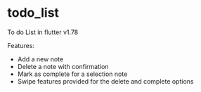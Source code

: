 # todo_list

To do List in flutter v1.78

Features:
 - Add a new note
 - Delete a note with confirmation
 - Mark as complete for a selection note
 - Swipe features provided for the delete and complete options
